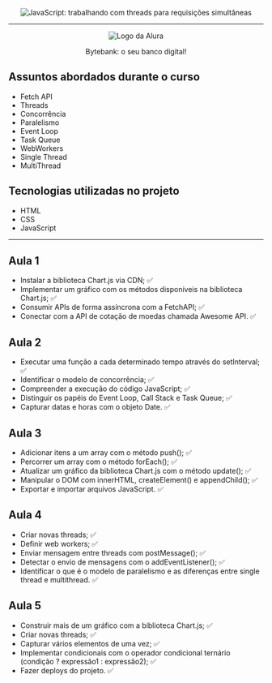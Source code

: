 <p align="center"> <img src="https://imgur.com/1mc1qX7.png" alt="JavaScript: trabalhando com threads para requisições simultâneas"> </p>

<hr>

<p align="center"> <img src="https://github.com/MonicaHillman/aluraplay-requisicoes/blob/main/img/logo.png" alt="Logo da Alura"> </p>
<p align="center">Bytebank: o seu banco digital!</p>

## Assuntos abordados durante o curso
* Fetch API
* Threads
* Concorrência
* Paralelismo
* Event Loop
* Task Queue
* WebWorkers
* Single Thread
* MultiThread

## Tecnologias utilizadas no projeto
* HTML
* CSS
* JavaScript

<hr>

## Aula 1
- Instalar a biblioteca Chart.js via CDN; :white_check_mark:
- Implementar um gráfico com os métodos disponíveis na biblioteca Chart.js; :white_check_mark:
- Consumir APIs de forma assíncrona com a FetchAPI; :white_check_mark:
- Conectar com a API de cotação de moedas chamada Awesome API. :white_check_mark:

## Aula 2
- Executar uma função a cada determinado tempo através do setInterval; :white_check_mark:
- Identificar o modelo de concorrência; :white_check_mark:
- Compreender a execução do código JavaScript; :white_check_mark:
- Distinguir os papéis do Event Loop, Call Stack e Task Queue; :white_check_mark:
- Capturar datas e horas com o objeto Date. :white_check_mark:

## Aula 3
- Adicionar itens a um array com o método push(); :white_check_mark:
- Percorrer um array com o método forEach(); :white_check_mark:
- Atualizar um gráfico da biblioteca Chart.js com o método update(); :white_check_mark:
- Manipular o DOM com innerHTML, createElement() e appendChild(); :white_check_mark:
- Exportar e importar arquivos JavaScript. :white_check_mark:

## Aula 4
- Criar novas threads; :white_check_mark:
- Definir web workers; :white_check_mark:
- Enviar mensagem entre threads com postMessage(); :white_check_mark:
- Detectar o envio de mensagens com o addEventListener(); :white_check_mark:
- Identificar o que é o modelo de paralelismo e as diferenças entre single thread e multithread. :white_check_mark:

## Aula 5
- Construir mais de um gráfico com a biblioteca Chart.js; :white_check_mark:
- Criar novas threads; :white_check_mark:
- Capturar vários elementos de uma vez; :white_check_mark:
- Implementar condicionais com o operador condicional ternário (condição ? expressão1 : expressão2); :white_check_mark:
- Fazer deploys do projeto. :white_check_mark: